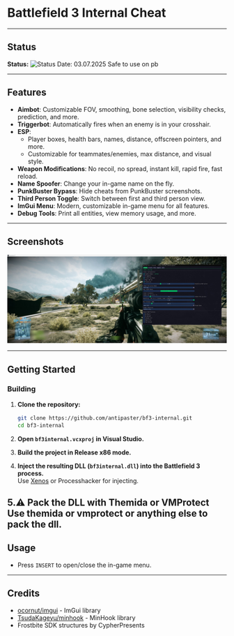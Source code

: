 # Battlefield 3 Internal Cheat


---

## Status

**Status:** ![Status](https://img.shields.io/badge/undetected-brightgreen?style=flat-square) 
Date: 03.07.2025
Safe to use on pb

---
## Features

- **Aimbot**: Customizable FOV, smoothing, bone selection, visibility checks, prediction, and more.
- **Triggerbot**: Automatically fires when an enemy is in your crosshair.
- **ESP**:  
  - Player boxes, health bars, names, distance, offscreen pointers, and more.
  - Customizable for teammates/enemies, max distance, and visual style.
- **Weapon Modifications**: No recoil, no spread, instant kill, rapid fire, fast reload.
- **Name Spoofer**: Change your in-game name on the fly.
- **PunkBuster Bypass**: Hide cheats from PunkBuster screenshots.
- **Third Person Toggle**: Switch between first and third person view.
- **ImGui Menu**: Modern, customizable in-game menu for all features.
- **Debug Tools**: Print all entities, view memory usage, and more.

---

## Screenshots


![yea](resources/screenshot.jpg)

---

## Getting Started



### Building

1. **Clone the repository:**
   ```bash
   git clone https://github.com/antipaster/bf3-internal.git
   cd bf3-internal
   ```

2. **Open `bf3internal.vcxproj` in Visual Studio.**

3. **Build the project in Release x86 mode.**

4. **Inject the resulting DLL (`bf3internal.dll`) into the Battlefield 3 process.**  
   Use [Xenos](https://github.com/DarthTon/Xenos) or Processhacker for injecting.

5.⚠️ **Pack the DLL with Themida or VMProtect**
   Use themida or vmprotect or anything else to pack the dll.
---

## Usage

- Press `INSERT` to open/close the in-game menu.




---

## Credits
- [ocornut/imgui](https://github.com/ocornut/imgui) - ImGui library
- [TsudaKageyu/minhook](https://github.com/TsudaKageyu/minhook) - MinHook library
- Frostbite SDK structures by CypherPresents

